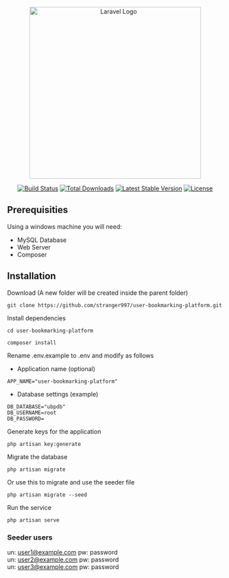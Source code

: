 <p align="center"><a href="https://laravel.com" target="_blank"><img src="https://raw.githubusercontent.com/laravel/art/master/logo-lockup/5%20SVG/2%20CMYK/1%20Full%20Color/laravel-logolockup-cmyk-red.svg" width="400" alt="Laravel Logo"></a></p>

<p align="center">
<a href="https://github.com/laravel/framework/actions"><img src="https://github.com/laravel/framework/workflows/tests/badge.svg" alt="Build Status"></a>
<a href="https://packagist.org/packages/laravel/framework"><img src="https://img.shields.io/packagist/dt/laravel/framework" alt="Total Downloads"></a>
<a href="https://packagist.org/packages/laravel/framework"><img src="https://img.shields.io/packagist/v/laravel/framework" alt="Latest Stable Version"></a>
<a href="https://packagist.org/packages/laravel/framework"><img src="https://img.shields.io/packagist/l/laravel/framework" alt="License"></a>
</p>

## Prerequisities
Using a windows machine you will need:
* MySQL Database
* Web Server
* Composer

## Installation
Download (A new folder will be created inside the parent folder)
```
git clone https://github.com/stranger997/user-bookmarking-platform.git
```
Install dependencies
```
cd user-bookmarking-platform
```
```
composer install
```
Rename .env.example to .env and modify as follows
* Application name (optional)
```
APP_NAME="user-bookmarking-platform"
```
* Database settings (example)
```
DB_DATABASE="ubpdb"
DB_USERNAME=root
DB_PASSWORD=
```
Generate keys for the application
```
php artisan key:generate
```
Migrate the database
```
php artisan migrate 
```
Or use this to migrate and use the seeder file
```
php artisan migrate --seed
```
Run the service
```
php artisan serve
```

### Seeder users
un: user1@example.com pw: password <br />
un: user2@example.com pw: password <br />
un: user3@example.com pw: password <br />
